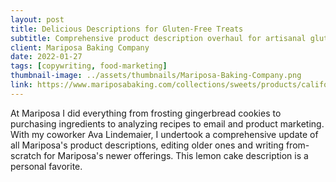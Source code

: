 ```yaml
---
layout: post
title: Delicious Descriptions for Gluten-Free Treats
subtitle: Comprehensive product description overhaul for artisanal gluten-free bakery's full product line
client: Mariposa Baking Company
date: 2022-01-27
tags: [copywriting, food-marketing]
thumbnail-image: ../assets/thumbnails/Mariposa-Baking-Company.png
link: https://www.mariposabaking.com/collections/sweets/products/california-lemon-cake
---
```


At Mariposa I did everything from frosting gingerbread cookies to purchasing ingredients to analyzing recipes to email and product marketing. With my coworker Ava Lindemaier, I undertook a comprehensive update of all Mariposa's product descriptions, editing older ones and writing from-scratch for Mariposa's newer offerings. This lemon cake description is a personal favorite.
